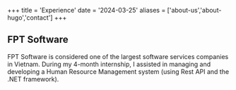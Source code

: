 +++
title = 'Experience'
date = '2024-03-25'
aliases = ['about-us','about-hugo','contact']
+++

<!--more-->
## FPT Software
FPT Software is considered one of the largest software services companies in Vietnam. During my 4-month internship, I assisted in managing and developing a Human Resource Management system (using Rest API and the .NET framework).